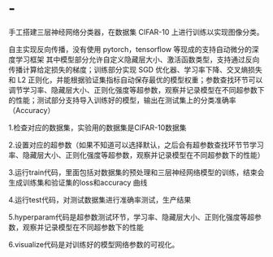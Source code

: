 # -
手工搭建三层神经网络分类器，在数据集 CIFAR-10 上进行训练以实现图像分类。

自主实现反向传播，没有使用 pytorch，tensorflow 等现成的支持自动微分的深度学习框架
其中模型部分允许自定义隐藏层大小、激活函数类型，支持通过反向传播计算给定损失的梯度；训练部分实现 SGD 优化器、学习率下降、交叉熵损失和 L2 正则化，并能根据验证集指标自动保存最优的模型权重；参数查找环节可以调节学习率、隐藏层大小、正则化强度等超参数，观察并记录模型在不同超参数下的性能；测试部分支持导入训练好的模型，输出在测试集上的分类准确率（Accuracy）



1.检查对应的数据集，实验用的数据集是CIFAR-10数据集

2.设置对应的超参数（如果不知道可以选择默认，之后会有超参数查找环节节学习率、隐藏层大小、正则化强度等超参数，观察并记录模型在不同超参数下的性能）

3.运行train代码，里面包括对数据集的预处理和三层神经网络模型的训练，结束会生成训练集和验证集的loss和accuracy 曲线

4.运行test代码，对测试数据集进行准确率测试，生产结果

5.hyperparam代码是超参数测试环节，学习率、隐藏层大小、正则化强度等超参数，观察并记录模型在不同超参数下的性能

6.visualize代码是对训练好的模型网络参数的可视化。
